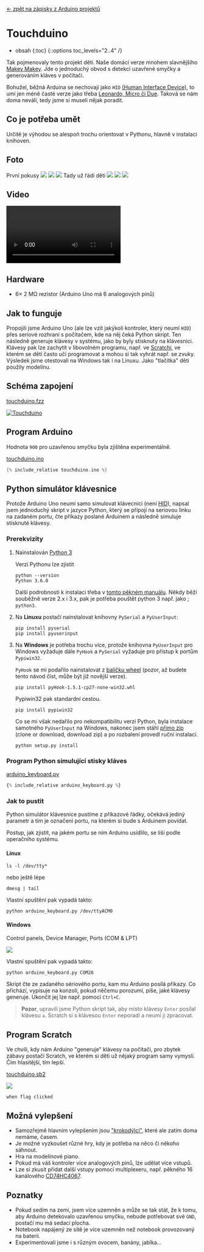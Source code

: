[← zpět na zápisky z Arduino projektů](../index.md)

# Touchduino
* obsah
{:toc}
{::options toc_levels="2..4" /}

Tak pojmenovaly tento projekt děti. Naše domácí verze mnohem slavnějšího [Makey Makey](https://www.makeymakey.com/). Jde o jednoduchý obvod s detekcí uzavřené smyčky a generováním kláves v počítači.

Bohužel, běžná Arduina se nechovají jako `HID` [(Human Interface Device)](https://en.wikipedia.org/wiki/USB_human_interface_device_class), to umí jen méně časté verze jako třeba [Leonardo, Micro či Due](https://www.arduino.cc/en/Reference.MouseKeyboard). Taková se nám doma neválí, tedy jsme si museli nějak poradit.

## Co je potřeba umět
Určitě je výhodou se alespoň trochu orientovat v Pythonu, hlavně v instalaci knihoven.

## Foto
První pokusy ![](P1220334.JPG)
![](P1220335.JPG)
![](P1220507.JPG)
Tady už řádí děti ![](P1220506.JPG)
![](P1220515.JPG)
![](P1220532.JPG)

## Video
<div markdown="0">
    <video controls>
        <source src="touchduino.mp4" type="video/mp4">
        Bohužel, váš prohlížeč neumí HTML5 video. <a href="touchduino.mp4">Přehrajte si jej jako soubor.</a>
    </video>
</div>

## Hardware
* 6× 2&nbsp;MΩ rezistor (Arduino Uno má 6 analogových pinů)

## Jak to funguje
Propojili jsme Arduino Uno (ale lze vzít jakýkoli kontroler, který neumí `HID`) přes seriové rozhraní s počítačem, kde na něj čeká Python skript. Ten následně generuje klávesy v systému, jako by byly stisknuty na klávesnici. Klávesy pak lze zachytit v libovolném programu, např. ve [Scratchi](http://scratch.mit.edu/), ve kterém se děti často učí programovat a mohou si tak vyhrát např. se zvuky. Výsledek jsme otestovali na Windows tak i na Linuxu. Jako "tlačítka" děti použily modelínu.

## Schéma zapojení
[touchduino.fzz](touchduino.fzz)

[![Touchduino](touchduino_bb.png)](touchduino_bb.png)

## Program Arduino
Hodnota `900` pro uzavřenou smyčku byla zjištěna experimentálně.

[touchduino.ino](touchduino.ino)
``` c++
{% include_relative touchduino.ino %}
```

## Python simulátor klávesnice
Protože Arduino Uno neumí samo simulovat klávecnici (není [HID](https://en.wikipedia.org/wiki/USB_human_interface_device_class)), napsal jsem jednoduchý skript v jazyce Python, který se připojí na seriovou linku na zadaném portu, čte příkazy poslané Arduinem a následně simuluje stisknuté klávesy.
### Prerekvizity
1. Nainstalován [Python 3](https://www.python.org/downloads/)

    Verzi Pythonu lze zjistit
    ```shell
    python --version
    Python 3.6.0
    ```
    Další podrobnosti k instalaci třeba v [tomto pěkném manuálu](https://tutorial.djangogirls.org/en/python_installation/). Někdy běží souběžně verze 2.x i 3.x, pak je potřeba pouštět python 3 např. jako ; `python3`.
2. Na **Linuxu** postačí nainstalovat knihovny `PySerial` a `PyUserInput`:

    ``` shell
    pip install pyserial
    pip install pyuserinput
    ```
3. Na **Windows** je potřeba trochu více, protože knihovna `PyUserInput` pro Windows vyžaduje dále `PyHook` a `PySerial` vyžaduje pro přístup k portům  `Pypiwin32`.

    `PyHook` se mi podařilo nainstalovat z [balíčku wheel](https://www.lfd.uci.edu/~gohlke/pythonlibs/#pyhook) (pozor, až budete tento návod číst, může být již novější verze).
    ```shell
    pip install pyHook-1.5.1-cp27-none-win32.whl
    ```
    Pypiwin32 pak standardní cestou.
    ```shell
    pip install pypiwin32
    ```
    Co se mi však nedařilo pro nekompatibilitu verzí Python, byla instalace samotného `PyUserInput` na Windows, nakonec jsem stáhl [přímo zip](https://github.com/PyUserInput/PyUserInput)  (clone or download, download zip) a po rozbalení provedl ruční instalaci.
    ```shell
    python setup.py install
    ```

### Program Python simulující stisky kláves
[arduino_keyboard.py](arduino_keyboard.py)
``` python
{% include_relative arduino_keyboard.py %}
```

### Jak to pustit
Python simulátor klávesnice pustíme z příkazové řádky, očekává jediný parametr a tím je označení portu, na kterém si bude s Arduinem povídat.

Postup, jak zjistit, na jakém portu se ním Arduino usídlilo, se liší podle operačního systému.

#### Linux
``` shell
ls -l /dev/tty*
```
nebo ještě lépe
``` shell
dmesg | tail
```
Vlastní spuštění pak vypadá takto:
```shell
python arduino_keyboard.py /dev/ttyACM0
```

#### Windows
Control panels, Device Manager, Ports (COM & LPT)

![](touchduino_device_manager.png)

Vlastní spuštění pak vypadá takto:
```shell
python arduino_keyboard.py COM26
```

Skript čte ze zadaného sériového portu, kam mu Arduino posílá příkazy. Co přichází, vypisuje na konzoli, pokud něčemu porozumí, píše, jaké klávesy generuje. Ukončit jej lze např. pomocí `Ctrl+C`.

> **Pozor**, upravili jsme Python skript tak, aby místo klávesy `Enter` posílal klávesu `a`. Scratch si s klávesou `Enter` neporadí a neumí ji zpracovat.

## Program Scratch
Ve chvíli, kdy nám Arduino "generuje" klávesy na počítači, pro zbytek zábavy postačí Scratch, ve kterém si děti už nějaký program samy vymyslí.  Čím hlasitější, tím lepší.

[touchduino.sb2](touchduino.sb2)

![](touchduino_scratch.png)

```blocks
when flag clicked
```

## Možná vylepšení
* Samozřejmě hlavním vylepšením jsou ["krokodýlci"](https://www.aliexpress.com/wholesale?ltype=wholesale&d=y&origin=y&blanktest=0&SearchText=crocodile+wires&tc=af&initiative_id=SB_20171203133207&isViewCP=y&catId=0), které ale zatím doma nemáme, časem.
* Je možné vyzkoušet různé hry, kdy je potřeba na něco či někoho sáhnout.
* Hra na modelínové piano.
* Pokud má váš kontroler více analogových pinů, lze udělat více vstupů.
* Lze si zkusit přidat další vstupy pomocí multiplexeru, např. pěkného 16 kanálového [CD74HC4067](https://www.aliexpress.com/wholesale?ltype=wholesale&d=y&origin=y&blanktest=0&SearchText=CD74HC4067&tc=af&initiative_id=SB_20171203131846&isViewCP=y&catId=0).

## Poznatky
* Pokud sedím na zemi, jsem více uzemněn a může se tak stát, že k tomu, aby Arduino detekovalo uzavřenou smyčku, nebude potřebovat své `GND`, postačí mu má sedací plocha.
* Notebook napájený ze sítě je více uzemněn než notebook provozovaný na baterii.
* Experimentovali jsme i s různým ovocem, banány, jablka...
